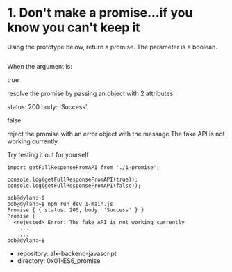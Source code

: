 # 1. Don't make a promise...if you know you can't keep it



Using the prototype below, return a promise. The parameter is a boolean.
```getFullResponseFromAPI(success)
```
When the argument is:

true

resolve the promise by passing an object with 2 attributes:


status: 200
body: 'Success'


false

reject the promise with an error object with the message The fake API is not working currently


Try testing it out for yourself
```bob@dylan:~$ cat 1-main.js
import getFullResponseFromAPI from './1-promise';

console.log(getFullResponseFromAPI(true));
console.log(getFullResponseFromAPI(false));

bob@dylan:~$ 
bob@dylan:~$ npm run dev 1-main.js 
Promise { { status: 200, body: 'Success' } }
Promise {
  <rejected> Error: The fake API is not working currently
    ...
    ...
bob@dylan:~$ 
```


 - repository: alx-backend-javascript
 - directory: 0x01-ES6_promise
